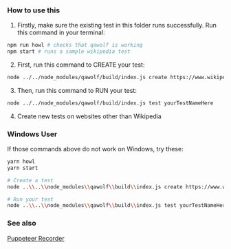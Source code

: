 
### How to use this

1. Firstly, make sure the existing test in this folder runs successfully. Run this command in your terminal:

```sh
npm run howl # checks that qawolf is working
npm start # runs a sample wikipedia test
```

2. First, run this command to CREATE your test:

```sh
node ../../node_modules/qawolf/build/index.js create https://www.wikipedia.org/ yourTestNameHere
```

3. Then, run this command to RUN your test:

```sh
node ../../node_modules/qawolf/build/index.js test yourTestNameHere
```

4. Create new tests on websites other than Wikipedia

### Windows User

If those commands above do not work on Windows, try these:

```sh
yarn howl
yarn start

# Create a test
node ..\\..\\node_modules\\qawolf\\build\\index.js create https://www.wikipedia.org/ yourTestNameHere

# Run your test
node ..\\..\\node_modules\\qawolf\\build\\index.js test yourTestNameHere
```

### See also

[Puppeteer Recorder](https://chrome.google.com/webstore/detail/puppeteer-recorder/djeegiggegleadkkbgopoonhjimgehda?hl=en)

